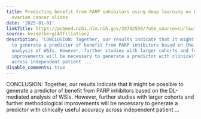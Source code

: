 ```yaml
---
title: Predicting benefit from PARP inhibitors using deep learning on H&amp;E-stained
  ovarian cancer slides
date: '2025-01-01'
linkTitle: https://pubmed.ncbi.nlm.nih.gov/39742559/?utm_source=curl&utm_medium=rss&utm_campaign=pubmed-2&utm_content=1FakS-2QOkCT8HsMOQP1bCRQ4YzyumYOmxmF0moLsQ3dFB1E9V&fc=20220326224207&ff=20250102170931&v=2.18.0.post9+e462414
source: heidelberg[Affiliation]
description: 'CONCLUSION: Together, our results indicate that it might be possible
  to generate a predictor of benefit from PARP inhibitors based on the DL-mediated
  analysis of WSIs. However, further studies with larger cohorts and further methodological
  improvements will be necessary to generate a predictor with clinically useful accuracy
  across independent patient ...'
disable_comments: true
---
```

CONCLUSION: Together, our results indicate that it might be possible to generate a predictor of benefit from PARP inhibitors based on the DL-mediated analysis of WSIs. However, further studies with larger cohorts and further methodological improvements will be necessary to generate a predictor with clinically useful accuracy across independent patient ...